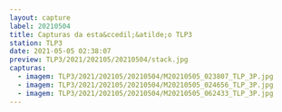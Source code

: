 ```yaml
---
layout: capture
label: 20210504
title: Capturas da esta&ccedil;&atilde;o TLP3
station: TLP3
date: 2021-05-05 02:38:07
preview: TLP3/2021/202105/20210504/stack.jpg
capturas:
  - imagem: TLP3/2021/202105/20210504/M20210505_023807_TLP_3P.jpg
  - imagem: TLP3/2021/202105/20210504/M20210505_024656_TLP_3P.jpg
  - imagem: TLP3/2021/202105/20210504/M20210505_062433_TLP_3P.jpg
---
```

